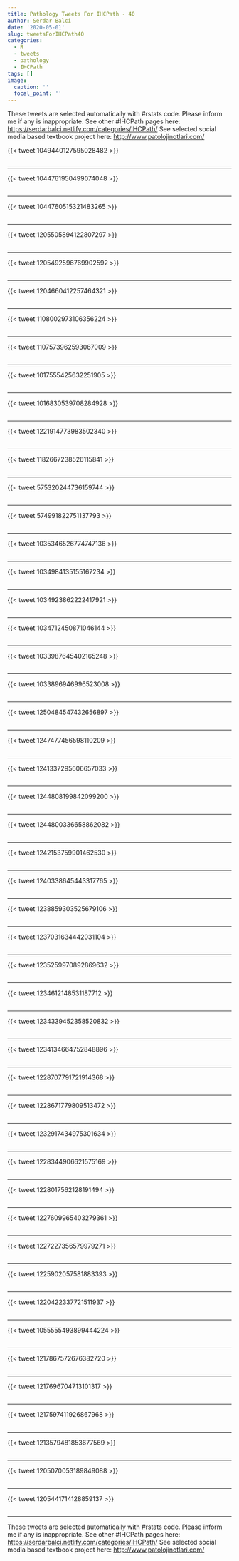 ```yaml
---
title: Pathology Tweets For IHCPath - 40
author: Serdar Balci
date: '2020-05-01'
slug: tweetsForIHCPath40
categories:
  - R
  - tweets
  - pathology
  - IHCPath
tags: []
image:
  caption: ''
  focal_point: ''
---
```



These tweets are selected automatically with #rstats code. Please inform me if any is inappropriate.
See other #IHCPath pages here: https://serdarbalci.netlify.com/categories/IHCPath/ 
See selected social media based textbook project here: http://www.patolojinotlari.com/

{{< tweet 1049440127595028482 >}}
<br>
<br>
<hr>
{{< tweet 1044761950499074048 >}}
<br>
<br>
<hr>
{{< tweet 1044760515321483265 >}}
<br>
<br>
<hr>
{{< tweet 1205505894122807297 >}}
<br>
<br>
<hr>
{{< tweet 1205492596769902592 >}}
<br>
<br>
<hr>
{{< tweet 1204660412257464321 >}}
<br>
<br>
<hr>
{{< tweet 1108002973106356224 >}}
<br>
<br>
<hr>
{{< tweet 1107573962593067009 >}}
<br>
<br>
<hr>
{{< tweet 1017555425632251905 >}}
<br>
<br>
<hr>
{{< tweet 1016830539708284928 >}}
<br>
<br>
<hr>
{{< tweet 1221914773983502340 >}}
<br>
<br>
<hr>
{{< tweet 1182667238526115841 >}}
<br>
<br>
<hr>
{{< tweet 575320244736159744 >}}
<br>
<br>
<hr>
{{< tweet 574991822751137793 >}}
<br>
<br>
<hr>
{{< tweet 1035346526774747136 >}}
<br>
<br>
<hr>
{{< tweet 1034984135155167234 >}}
<br>
<br>
<hr>
{{< tweet 1034923862222417921 >}}
<br>
<br>
<hr>
{{< tweet 1034712450871046144 >}}
<br>
<br>
<hr>
{{< tweet 1033987645402165248 >}}
<br>
<br>
<hr>
{{< tweet 1033896946996523008 >}}
<br>
<br>
<hr>
{{< tweet 1250484547432656897 >}}
<br>
<br>
<hr>
{{< tweet 1247477456598110209 >}}
<br>
<br>
<hr>
{{< tweet 1241337295606657033 >}}
<br>
<br>
<hr>
{{< tweet 1244808199842099200 >}}
<br>
<br>
<hr>
{{< tweet 1244800336658862082 >}}
<br>
<br>
<hr>
{{< tweet 1242153759901462530 >}}
<br>
<br>
<hr>
{{< tweet 1240338645443317765 >}}
<br>
<br>
<hr>
{{< tweet 1238859303525679106 >}}
<br>
<br>
<hr>
{{< tweet 1237031634442031104 >}}
<br>
<br>
<hr>
{{< tweet 1235259970892869632 >}}
<br>
<br>
<hr>
{{< tweet 1234612148531187712 >}}
<br>
<br>
<hr>
{{< tweet 1234339452358520832 >}}
<br>
<br>
<hr>
{{< tweet 1234134664752848896 >}}
<br>
<br>
<hr>
{{< tweet 1228707791721914368 >}}
<br>
<br>
<hr>
{{< tweet 1228671779809513472 >}}
<br>
<br>
<hr>
{{< tweet 1232917434975301634 >}}
<br>
<br>
<hr>
{{< tweet 1228344906621575169 >}}
<br>
<br>
<hr>
{{< tweet 1228017562128191494 >}}
<br>
<br>
<hr>
{{< tweet 1227609965403279361 >}}
<br>
<br>
<hr>
{{< tweet 1227227356579979271 >}}
<br>
<br>
<hr>
{{< tweet 1225902057581883393 >}}
<br>
<br>
<hr>
{{< tweet 1220422337721511937 >}}
<br>
<br>
<hr>
{{< tweet 1055555493899444224 >}}
<br>
<br>
<hr>
{{< tweet 1217867572676382720 >}}
<br>
<br>
<hr>
{{< tweet 1217696704713101317 >}}
<br>
<br>
<hr>
{{< tweet 1217597411926867968 >}}
<br>
<br>
<hr>
{{< tweet 1213579481853677569 >}}
<br>
<br>
<hr>
{{< tweet 1205070053189849088 >}}
<br>
<br>
<hr>
{{< tweet 1205441714128859137 >}}
<br>
<br>
<hr>


These tweets are selected automatically with #rstats code. Please inform me if any is inappropriate.
See other #IHCPath pages here: https://serdarbalci.netlify.com/categories/IHCPath/ 
See selected social media based textbook project here: http://www.patolojinotlari.com/
